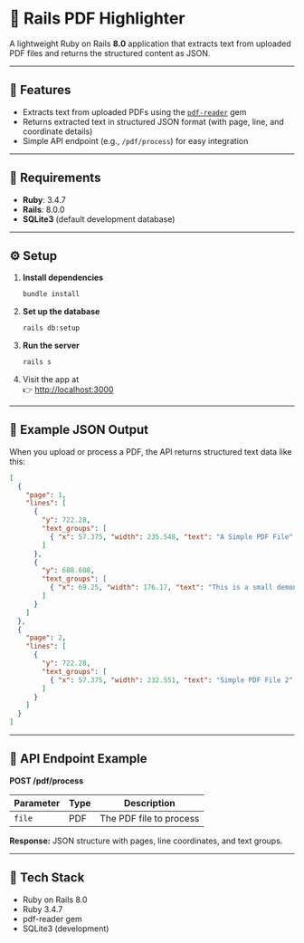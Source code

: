 # 📄 Rails PDF Highlighter

A lightweight Ruby on Rails **8.0** application that extracts text from uploaded PDF files and returns the structured content as JSON.

---

## 🚀 Features

- Extracts text from uploaded PDFs using the [`pdf-reader`](https://github.com/yob/pdf-reader) gem  
- Returns extracted text in structured JSON format (with page, line, and coordinate details)
- Simple API endpoint (e.g., `/pdf/process`) for easy integration

---

## 🧰 Requirements

- **Ruby**: 3.4.7  
- **Rails**: 8.0.0  
- **SQLite3** (default development database)  

---

## ⚙️ Setup

1. **Install dependencies**
   ```bash
   bundle install
   ```

2. **Set up the database**
   ```bash
   rails db:setup
   ```

3. **Run the server**
   ```bash
   rails s
   ```

4. Visit the app at  
   👉 [http://localhost:3000](http://localhost:3000)

---

## 🧾 Example JSON Output

When you upload or process a PDF, the API returns structured text data like this:

```json
[
  {
    "page": 1,
    "lines": [
      {
        "y": 722.28,
        "text_groups": [
          { "x": 57.375, "width": 235.548, "text": "A Simple PDF File" }
        ]
      },
      {
        "y": 688.608,
        "text_groups": [
          { "x": 69.25, "width": 176.17, "text": "This is a small demonstration .pdf file -" }
        ]
      }
    ]
  },
  {
    "page": 2,
    "lines": [
      {
        "y": 722.28,
        "text_groups": [
          { "x": 57.375, "width": 232.551, "text": "Simple PDF File 2" }
        ]
      }
    ]
  }
]
```

---

## 🧪 API Endpoint Example

**POST /pdf/process**

| Parameter | Type | Description |
|------------|------|-------------|
| `file` | PDF | The PDF file to process |

**Response:** JSON structure with pages, line coordinates, and text groups.

---

## 🧩 Tech Stack

- Ruby on Rails 8.0  
- Ruby 3.4.7  
- pdf-reader gem  
- SQLite3 (development)


